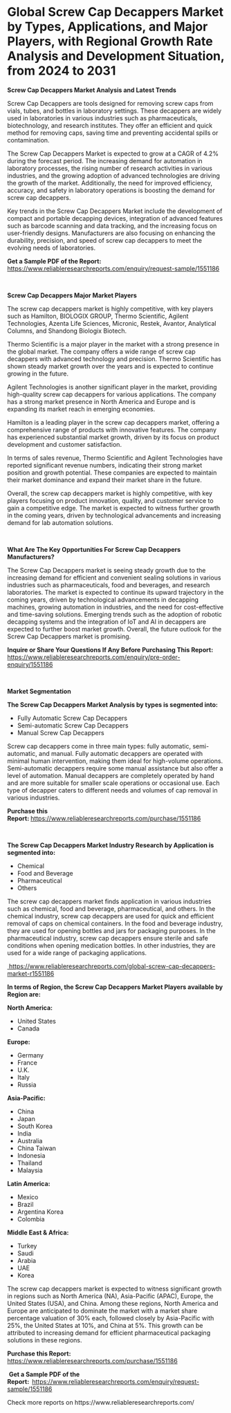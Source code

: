 <p><h1>Global Screw Cap Decappers Market by Types, Applications, and Major Players, with Regional Growth Rate Analysis and Development Situation, from 2024 to 2031</h1></p><p><strong>Screw Cap Decappers Market Analysis and Latest Trends</strong></p>
<p><p>Screw Cap Decappers are tools designed for removing screw caps from vials, tubes, and bottles in laboratory settings. These decappers are widely used in laboratories in various industries such as pharmaceuticals, biotechnology, and research institutes. They offer an efficient and quick method for removing caps, saving time and preventing accidental spills or contamination.</p><p>The Screw Cap Decappers Market is expected to grow at a CAGR of 4.2% during the forecast period. The increasing demand for automation in laboratory processes, the rising number of research activities in various industries, and the growing adoption of advanced technologies are driving the growth of the market. Additionally, the need for improved efficiency, accuracy, and safety in laboratory operations is boosting the demand for screw cap decappers.</p><p>Key trends in the Screw Cap Decappers Market include the development of compact and portable decapping devices, integration of advanced features such as barcode scanning and data tracking, and the increasing focus on user-friendly designs. Manufacturers are also focusing on enhancing the durability, precision, and speed of screw cap decappers to meet the evolving needs of laboratories.</p></p>
<p><strong>Get a Sample PDF of the Report:&nbsp;</strong> <a href="https://www.reliableresearchreports.com/enquiry/request-sample/1551186">https://www.reliableresearchreports.com/enquiry/request-sample/1551186</a></p>
<p>&nbsp;</p>
<p><strong>Screw Cap Decappers Major Market Players</strong></p>
<p><p>The screw cap decappers market is highly competitive, with key players such as Hamilton, BIOLOGIX GROUP, Thermo Scientific, Agilent Technologies, Azenta Life Sciences, Micronic, Restek, Avantor, Analytical Columns, and Shandong Biologix Biotech.</p><p>Thermo Scientific is a major player in the market with a strong presence in the global market. The company offers a wide range of screw cap decappers with advanced technology and precision. Thermo Scientific has shown steady market growth over the years and is expected to continue growing in the future.</p><p>Agilent Technologies is another significant player in the market, providing high-quality screw cap decappers for various applications. The company has a strong market presence in North America and Europe and is expanding its market reach in emerging economies.</p><p>Hamilton is a leading player in the screw cap decappers market, offering a comprehensive range of products with innovative features. The company has experienced substantial market growth, driven by its focus on product development and customer satisfaction.</p><p>In terms of sales revenue, Thermo Scientific and Agilent Technologies have reported significant revenue numbers, indicating their strong market position and growth potential. These companies are expected to maintain their market dominance and expand their market share in the future.</p><p>Overall, the screw cap decappers market is highly competitive, with key players focusing on product innovation, quality, and customer service to gain a competitive edge. The market is expected to witness further growth in the coming years, driven by technological advancements and increasing demand for lab automation solutions.</p></p>
<p>&nbsp;</p>
<p><strong>What Are The Key Opportunities For Screw Cap Decappers Manufacturers?</strong></p>
<p><p>The Screw Cap Decappers market is seeing steady growth due to the increasing demand for efficient and convenient sealing solutions in various industries such as pharmaceuticals, food and beverages, and research laboratories. The market is expected to continue its upward trajectory in the coming years, driven by technological advancements in decapping machines, growing automation in industries, and the need for cost-effective and time-saving solutions. Emerging trends such as the adoption of robotic decapping systems and the integration of IoT and AI in decappers are expected to further boost market growth. Overall, the future outlook for the Screw Cap Decappers market is promising.</p></p>
<p><strong>Inquire or Share Your Questions If Any Before Purchasing This Report:</strong> <a href="https://www.reliableresearchreports.com/enquiry/pre-order-enquiry/1551186">https://www.reliableresearchreports.com/enquiry/pre-order-enquiry/1551186</a></p>
<p>&nbsp;</p>
<p><strong>Market Segmentation</strong></p>
<p><strong>The Screw Cap Decappers Market Analysis by types is segmented into:</strong></p>
<p><ul><li>Fully Automatic Screw Cap Decappers</li><li>Semi-automatic Screw Cap Decappers</li><li>Manual Screw Cap Decappers</li></ul></p>
<p><p>Screw cap decappers come in three main types: fully automatic, semi-automatic, and manual. Fully automatic decappers are operated with minimal human intervention, making them ideal for high-volume operations. Semi-automatic decappers require some manual assistance but also offer a level of automation. Manual decappers are completely operated by hand and are more suitable for smaller scale operations or occasional use. Each type of decapper caters to different needs and volumes of cap removal in various industries.</p></p>
<p><strong>Purchase this Report:&nbsp;</strong><a href="https://www.reliableresearchreports.com/purchase/1551186">https://www.reliableresearchreports.com/purchase/1551186</a></p>
<p>&nbsp;</p>
<p><strong>The Screw Cap Decappers Market Industry Research by Application is segmented into:</strong></p>
<p><ul><li>Chemical</li><li>Food and Beverage</li><li>Pharmaceutical</li><li>Others</li></ul></p>
<p><p>The screw cap decappers market finds application in various industries such as chemical, food and beverage, pharmaceutical, and others. In the chemical industry, screw cap decappers are used for quick and efficient removal of caps on chemical containers. In the food and beverage industry, they are used for opening bottles and jars for packaging purposes. In the pharmaceutical industry, screw cap decappers ensure sterile and safe conditions when opening medication bottles. In other industries, they are used for a wide range of packaging applications.</p></p>
<p><a href="https://www.reliableresearchreports.com/global-screw-cap-decappers-market-r1551186">&nbsp;https://www.reliableresearchreports.com/global-screw-cap-decappers-market-r1551186</a></p>
<p><strong>In terms of Region, the Screw Cap Decappers Market Players available by Region are:</strong></p>
<p>
    <p> <strong> North America: </strong>
        <ul>
            <li>United States</li>
            <li>Canada</li>
        </ul>
        </p> 
    <p> <strong> Europe: </strong>
        <ul>
            <li>Germany</li>
            <li>France</li>
            <li>U.K.</li>
            <li>Italy</li>
            <li>Russia</li>
        </ul>
        </p> 
    <p> <strong> Asia-Pacific: </strong>
        <ul>
            <li>China</li>
            <li>Japan</li>
            <li>South Korea</li>
            <li>India</li>
            <li>Australia</li>
            <li>China Taiwan</li>
            <li>Indonesia</li>
            <li>Thailand</li>
            <li>Malaysia</li>
        </ul>
        </p> 
    <p> <strong> Latin America: </strong>
        <ul>
            <li>Mexico</li>
            <li>Brazil</li>
            <li>Argentina Korea</li>
            <li>Colombia</li>
        </ul>
        </p> 
    <p> <strong> Middle East & Africa: </strong>
        <ul>
            <li>Turkey</li>
            <li>Saudi</li>
            <li>Arabia</li>
            <li>UAE</li>
            <li>Korea</li>
        </ul>
    </p>
    </p>
<p><p>The screw cap decappers market is expected to witness significant growth in regions such as North America (NA), Asia-Pacific (APAC), Europe, the United States (USA), and China. Among these regions, North America and Europe are anticipated to dominate the market with a market share percentage valuation of 30% each, followed closely by Asia-Pacific with 25%, the United States at 10%, and China at 5%. This growth can be attributed to increasing demand for efficient pharmaceutical packaging solutions in these regions.</p></p>
<p><strong>Purchase this Report: </strong><a href="https://www.reliableresearchreports.com/purchase/1551186">https://www.reliableresearchreports.com/purchase/1551186</a></p>
<p>&nbsp;<strong>Get a Sample PDF of the Report:&nbsp;&nbsp;</strong><a href="https://www.reliableresearchreports.com/enquiry/request-sample/1551186">https://www.reliableresearchreports.com/enquiry/request-sample/1551186</a></p>
<p><strong></strong></p>
<p>Check more reports on https://www.reliableresearchreports.com/</p>